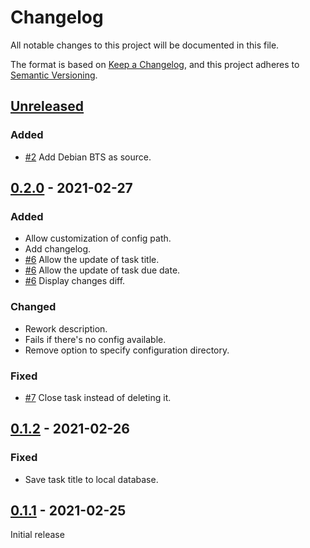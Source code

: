 # Changelog
All notable changes to this project will be documented in this file.

The format is based on [Keep a Changelog](https://keepachangelog.com/en/1.0.0/),
and this project adheres to [Semantic Versioning](https://semver.org/spec/v2.0.0.html).

## [Unreleased]

### Added

- [#2](https://github.com/creekorful/todosync/issues/2) Add Debian BTS as source.

## [0.2.0] - 2021-02-27

### Added

- Allow customization of config path.
- Add changelog.
- [#6](https://github.com/creekorful/todosync/issues/6) Allow the update of task title.
- [#6](https://github.com/creekorful/todosync/issues/6) Allow the update of task due date.
- [#6](https://github.com/creekorful/todosync/issues/6) Display changes diff.

### Changed

- Rework description.
- Fails if there's no config available.
- Remove option to specify configuration directory.

### Fixed

- [#7](https://github.com/creekorful/todosync/issues/7) Close task instead of deleting it.

## [0.1.2] - 2021-02-26

### Fixed

- Save task title to local database.

## [0.1.1] - 2021-02-25

Initial release

[Unreleased]: https://github.com/creekorful/todosync/compare/v0.2.0...HEAD
[0.2.0]: https://github.com/creekorful/todosync/compare/v0.1.2...v0.2.0
[0.1.2]: https://github.com/creekorful/todosync/compare/v0.1.1...v0.1.2
[0.1.1]: https://github.com/creekorful/todosync/releases/tag/v0.1.1

